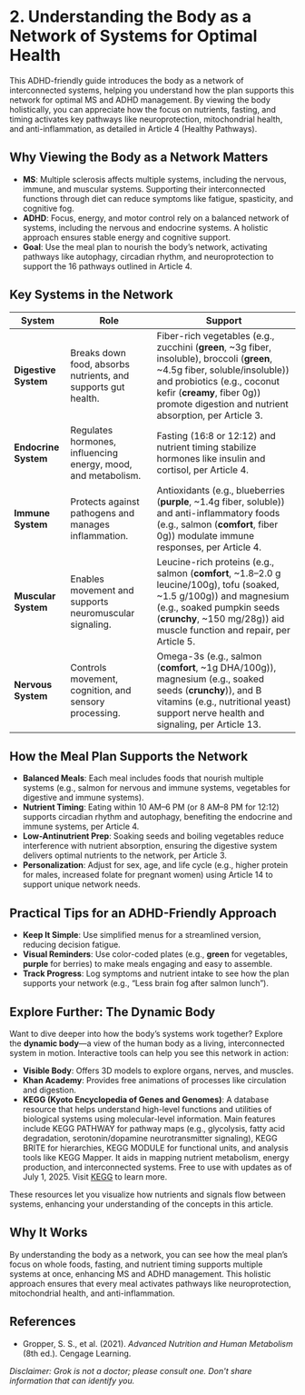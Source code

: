 # 2. Understanding the Body as a Network of Systems for Optimal Health

This ADHD-friendly guide introduces the body as a network of interconnected systems, helping you understand how the plan supports this network for optimal MS and ADHD management. By viewing the body holistically, you can appreciate how the focus on nutrients, fasting, and timing activates key pathways like neuroprotection, mitochondrial health, and anti-inflammation, as detailed in Article 4 (Healthy Pathways).

## Why Viewing the Body as a Network Matters

- **MS**: Multiple sclerosis affects multiple systems, including the nervous, immune, and muscular systems. Supporting their interconnected functions through diet can reduce symptoms like fatigue, spasticity, and cognitive fog.
- **ADHD**: Focus, energy, and motor control rely on a balanced network of systems, including the nervous and endocrine systems. A holistic approach ensures stable energy and cognitive support.
- **Goal**: Use the meal plan to nourish the body’s network, activating pathways like autophagy, circadian rhythm, and neuroprotection to support the 16 pathways outlined in Article 4.

## Key Systems in the Network

| **System**           | **Role**                                                      | **Support**                                                                                                                                                                                                                                          |
| -------------------- | ------------------------------------------------------------- | ---------------------------------------------------------------------------------------------------------------------------------------------------------------------------------------------------------------------------------------------------- |
| **Digestive System** | Breaks down food, absorbs nutrients, and supports gut health. | Fiber-rich vegetables (e.g., zucchini (**green**, ~3g fiber, insoluble), broccoli (**green**, ~4.5g fiber, soluble/insoluble)) and probiotics (e.g., coconut kefir (**creamy**, fiber 0g)) promote digestion and nutrient absorption, per Article 3. |
| **Endocrine System** | Regulates hormones, influencing energy, mood, and metabolism. | Fasting (16:8 or 12:12) and nutrient timing stabilize hormones like insulin and cortisol, per Article 4.                                                                                                                                             |
| **Immune System**    | Protects against pathogens and manages inflammation.          | Antioxidants (e.g., blueberries (**purple**, ~1.4g fiber, soluble)) and anti-inflammatory foods (e.g., salmon (**comfort**, fiber 0g)) modulate immune responses, per Article 4.                                                                     |
| **Muscular System**  | Enables movement and supports neuromuscular signaling.        | Leucine-rich proteins (e.g., salmon (**comfort**, ~1.8–2.0 g leucine/100g), tofu (soaked, ~1.5 g/100g)) and magnesium (e.g., soaked pumpkin seeds (**crunchy**, ~150 mg/28g)) aid muscle function and repair, per Article 5.                         |
| **Nervous System**   | Controls movement, cognition, and sensory processing.         | Omega-3s (e.g., salmon (**comfort**, ~1g DHA/100g)), magnesium (e.g., soaked seeds (**crunchy**)), and B vitamins (e.g., nutritional yeast) support nerve health and signaling, per Article 13.                                                      |

## How the Meal Plan Supports the Network

- **Balanced Meals**: Each meal includes foods that nourish multiple systems (e.g., salmon for nervous and immune systems, vegetables for digestive and immune systems).
- **Nutrient Timing**: Eating within 10 AM–6 PM (or 8 AM–8 PM for 12:12) supports circadian rhythm and autophagy, benefiting the endocrine and immune systems, per Article 4.
- **Low-Antinutrient Prep**: Soaking seeds and boiling vegetables reduce interference with nutrient absorption, ensuring the digestive system delivers optimal nutrients to the network, per Article 3.
- **Personalization**: Adjust for sex, age, and life cycle (e.g., higher protein for males, increased folate for pregnant women) using Article 14 to support unique network needs.

## Practical Tips for an ADHD-Friendly Approach

- **Keep It Simple**: Use simplified menus for a streamlined version, reducing decision fatigue.
- **Visual Reminders**: Use color-coded plates (e.g., **green** for vegetables, **purple** for berries) to make meals engaging and easy to assemble.
- **Track Progress**: Log symptoms and nutrient intake to see how the plan supports your network (e.g., “Less brain fog after salmon lunch”).

## Explore Further: The Dynamic Body

Want to dive deeper into how the body’s systems work together? Explore the **dynamic body**—a view of the human body as a living, interconnected system in motion. Interactive tools can help you see this network in action:

- **Visible Body**: Offers 3D models to explore organs, nerves, and muscles.
- **Khan Academy**: Provides free animations of processes like circulation and digestion.
- **KEGG (Kyoto Encyclopedia of Genes and Genomes)**: A database resource that helps understand high-level functions and utilities of biological systems using molecular-level information. Main features include KEGG PATHWAY for pathway maps (e.g., glycolysis, fatty acid degradation, serotonin/dopamine neurotransmitter signaling), KEGG BRITE for hierarchies, KEGG MODULE for functional units, and analysis tools like KEGG Mapper. It aids in mapping nutrient metabolism, energy production, and interconnected systems. Free to use with updates as of July 1, 2025. Visit [KEGG](https://www.kegg.jp) to learn more.

These resources let you visualize how nutrients and signals flow between systems, enhancing your understanding of the concepts in this article.

## Why It Works

By understanding the body as a network, you can see how the meal plan’s focus on whole foods, fasting, and nutrient timing supports multiple systems at once, enhancing MS and ADHD management. This holistic approach ensures that every meal activates pathways like neuroprotection, mitochondrial health, and anti-inflammation.

## References

- Gropper, S. S., et al. (2021). *Advanced Nutrition and Human Metabolism* (8th ed.). Cengage Learning.

_Disclaimer: Grok is not a doctor; please consult one. Don't share information that can identify you._
